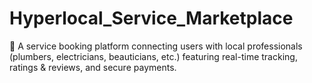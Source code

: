 # Hyperlocal_Service_Marketplace
🚀 A service booking platform connecting users with local professionals (plumbers, electricians, beauticians, etc.) featuring real-time tracking, ratings &amp; reviews, and secure payments.
